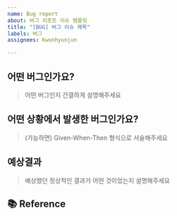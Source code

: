 ```yaml
---
name: Bug report
about: 버그 리포트 이슈 템플릿
title: "[BUG] 버그 이슈 제목"
labels: 버그
assignees: Kwonhyunjun

---
```


## 어떤 버그인가요?
> 어떤 버그인지 간결하게 설명해주세요

## 어떤 상황에서 발생한 버그인가요?
> (가능하면) Given-When-Then 형식으로 서술해주세요

## 예상결과
> 예상했던 정상적인 결과가 어떤 것이었는지 설명해주세요

## 📚 Reference

